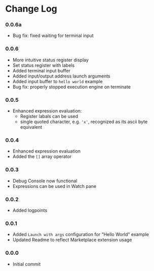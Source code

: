 # Change Log

### 0.0.6a

- Bug fix: fixed waiting for terminal input

### 0.0.6

- More intuitive status register display
- Set status register with labels
- Added terminal input buffer
- Added input/output address launch arguments
- Added input buffer to `hello world` example
- Bug fix: properly stopped execution engine on terminate

### 0.0.5

- Enhanced expression evaluation:
    * Register labals can be used
    * single quoted character, e.g. `'x'`, recognized as its ascii byte equivalent

### 0.0.4

- Enhanced expression evaluation
- Added the `[]` array operator

### 0.0.3

- Debug Console now functional
- Expressions can be used in Watch pane

### 0.0.2

- Added logpoints

### 0.0.1

- Added `Launch with args` configuration for "Hello World" example
- Updated Readme to reflect Marketplace extension usage

### 0.0.0

- Initial commit
